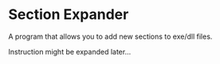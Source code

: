 # Section Expander
A program that allows you to add new sections to exe/dll files.

Instruction might be expanded later...